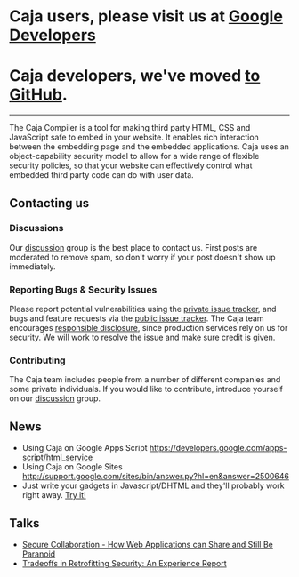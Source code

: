 # Caja users, please visit us at [Google Developers](http://developers.google.com/caja/) #

# Caja developers, we've moved [to GitHub](https://github.com/google/caja). #


---


The Caja Compiler is a tool for making third party HTML, CSS and JavaScript safe to embed in your website. It enables rich interaction between the embedding page and the embedded applications. Caja uses an object-capability security model to allow for a wide range of flexible security policies, so that your website can effectively control what embedded third party code can do with user data.

## Contacting us ##

### Discussions ###
Our <a href='http://groups.google.com/group/google-caja-discuss'>discussion</a> group is the best place to contact us.  First posts
are moderated to remove spam, so don't worry if your post doesn't show
up immediately.

### Reporting Bugs & Security Issues ###
Please report potential vulnerabilities using the
<a href='http://code.google.com/p/google-caja/issues/entry?template=Private%20Issue'>private issue tracker</a>, and bugs and feature requests via the <a href='http://code.google.com/p/google-caja/issues/entry'>public issue tracker</a>.  The Caja team encourages
<a href='http://en.wikipedia.org/wiki/Responsible_disclosure'>responsible disclosure</a>, since production services rely on us for
security. We will work to resolve the issue and make sure credit is
given.

### Contributing ###
The Caja team includes people from a number of different companies
and some private individuals.
If you would like to contribute, introduce yourself on
our <a href='http://groups.google.com/group/google-caja-discuss'>discussion</a> group.


## News ##

  * Using Caja on Google Apps Script https://developers.google.com/apps-script/html_service
  * Using Caja on Google Sites http://support.google.com/sites/bin/answer.py?hl=en&answer=2500646
  * Just write your gadgets in Javascript/DHTML and they'll probably work right away.  [Try it!](http://caja.appspot.com/)

## Talks ##

  * [Secure Collaboration - How Web Applications can Share and Still Be Paranoid](http://sites.google.com/site/io/secure-collaboration---how-web-applications-can-share-and-still-be-paranoid)
  * [Tradeoffs in Retrofitting Security: An Experience Report](http://prog.vub.ac.be/doku.php?id=se_seminar_290408#tradeoffs_in_retrofitting_securityan_experience_report)